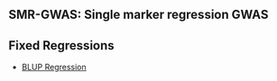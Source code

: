 ## SMR-GWAS: Single marker regression GWAS
**Fixed Regressions**
----------------------------------------------------------------
  - [BLUP Regression](https://github.com/Mehdimomen/GenPred_1/blob/master/HTML/GWAS_Singlemarker.html)
  
  

